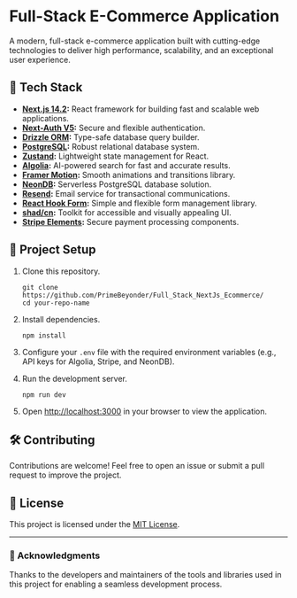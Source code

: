 # Full-Stack E-Commerce Application  

A modern, full-stack e-commerce application built with cutting-edge technologies to deliver high performance, scalability, and an exceptional user experience.  

## 🚀 Tech Stack  

- **[Next.js 14.2](https://nextjs.org/):** React framework for building fast and scalable web applications.  
- **[Next-Auth V5](https://next-auth.js.org/):** Secure and flexible authentication.  
- **[Drizzle ORM](https://orm.drizzle.team/):** Type-safe database query builder.  
- **[PostgreSQL](https://www.postgresql.org/):** Robust relational database system.  
- **[Zustand](https://zustand-demo.pmnd.rs/):** Lightweight state management for React.  
- **[Algolia](https://www.algolia.com/):** AI-powered search for fast and accurate results.  
- **[Framer Motion](https://www.framer.com/motion/):** Smooth animations and transitions library.  
- **[NeonDB](https://neon.tech/):** Serverless PostgreSQL database solution.  
- **[Resend](https://resend.com/):** Email service for transactional communications.  
- **[React Hook Form](https://react-hook-form.com/):** Simple and flexible form management library.  
- **[shad/cn](https://shadcn.dev/):** Toolkit for accessible and visually appealing UI.  
- **[Stripe Elements](https://stripe.com/docs/payments/quickstart):** Secure payment processing components.  

## 📂 Project Setup  

1. Clone this repository.  
   ```  
   git clone https://github.com/PrimeBeyonder/Full_Stack_NextJs_Ecommerce/
   cd your-repo-name  
    ```

2. Install dependencies.  
   ```  
   npm install  
   ``` 

3. Configure your `.env` file with the required environment variables (e.g., API keys for Algolia, Stripe, and NeonDB).  

4. Run the development server.  
   ``` 
   npm run dev  
   ``` 

5. Open [http://localhost:3000](http://localhost:3000) in your browser to view the application.  

## 🛠️ Contributing  

Contributions are welcome! Feel free to open an issue or submit a pull request to improve the project.  

## 📄 License  

This project is licensed under the [MIT License](LICENSE).  

---

### 🌟 Acknowledgments  

Thanks to the developers and maintainers of the tools and libraries used in this project for enabling a seamless development process.  
